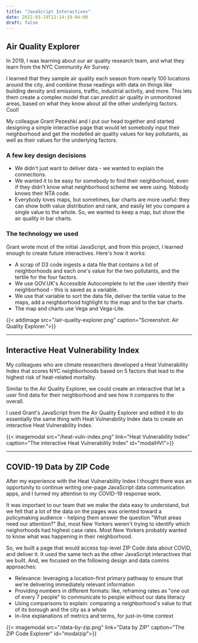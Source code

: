 ```yaml
---
title: "JavaScript Interactives"
date: 2022-03-19T12:14:19-04:00
draft: false
---
```


## Air Quality Explorer

In 2019, I was learning about our air quality research team, and what they learn from the NYC Community Air Survey. 

I learned that they sample air quality each season from nearly 100 locations around the city, and combine those readings with data on things like building density and emissions, traffic, industrial activity, and more. This lets them create a complex model that can *predict* air quality in unmonitored areas, based on what they know about all the other underlying factors. Cool! 

My colleague Grant Pezeshki and I put our head together and started designing a simple interactive page that would let somebody input their neighborhood and get the modelled air quality values for key pollutants, as well as their values for the underlying factors.

### A few key design decisions
- We didn't just want to deliver data - we wanted to explain the connections. 
- We wanted it to be easy for somebody to find their neighborhood, even if they didn't know what neighborhood scheme we were using. Nobody knows their NTA code.
- Everybody loves maps, but sometimes, bar charts are more useful: they can show both value distribution and rank, and easily let you compare a single value to the whole. So, we wanted to keep a map, but show the air quality in bar charts. 

### The technology we used
Grant wrote most of the initial JavaScript, and from this project, I learned enough to create future interactives. Here's how it works:
- A scrap of D3 code ingests a data file that contains a list of neighborhoods and each one's value for the two pollutants, and the tertile for the four factors.
- We use GOV.UK's Accessible Autocomplete to let the user identify their neighborhood - this is saved as a variable.
- We use that variable to sort the data file, deliver the tertile value to the maps, add a neighborhood highlight to the map and to the bar charts.
- The map and charts use Vega and Vega-Lite.

{{< addimage src="/air-quality-explorer.png" caption="Screenshot: Air Quality Explorer.">}}

---

## Interactive Heat Vulnerability Index
My colleagues who are climate researchers developed a Heat Vulnerability Index that scores NYC neighborhoods based on 5 factors that lead to the highest risk of heat-related mortality. 

Similar to the Air Quality Explorer, we could create an interactive that let a user find data for their neighborhood and see how it compares to the overall. 

I used Grant's JavaScript from the Air Quality Explorer and edited it to do essentially the same thing with Heat Vulnerability Index data to create an interactive Heat Vulnerability Index. 

{{< imagemodal src="/heat-vuln-index.png" link="Heat Vulnerability Index" caption="The interactive Heat Vulnerability Index" id="modalHVI">}}

---

## COVID-19 Data by ZIP Code
After my experience with the Heat Vulnerability Index I thought there was an opportunity to continue writing one-page JavaScript data communication apps, and I turned my attention to my COVID-19 response work.

It was important to our team that we make the data easy to understand, but we felt that a lot of the data on the pages was oriented toward a policymaking audience - helping them answer the question "What areas need our attention?" But, most New Yorkers weren't trying to identify which neighorhoods had highest case rates. Most New Yorkers probably wanted to know what was happening in their neighborhood. 

So, we built a page that would access top-level ZIP Code data about COVID, and deliver it. It used the same tech as the other JavaScript interactives that we built. And, we focused on the following design and data comms approaches:
- Relevance: leveraging a location-first primary pathway to ensure that we're delivering immediately relevant information
- Providing numbers in different formats: like, reframing rates as "one out of every 7 people" to communicate to people without our data literacy
- Using comparisons to explain: comparing a neighborhood's value to that of its borough and the city as a whole
- In-line explanations of metrics and terms, for just-in-time context


{{< imagemodal src="/data-by-zip.png" link="Data by ZIP" caption="The ZIP Code Explorer" id="modalzip">}}

